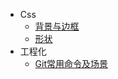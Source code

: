 - Css
  - [背景与边框](CSS/backgroundAndBorder.md)
  - [形状](CSS/shape.md)
- 工程化
  - [Git常用命令及场景](Engineering/Git.md)
